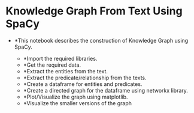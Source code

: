 # Knowledge Graph From Text Using SpaCy

- *This notebook describes the construction of Knowledge Graph using SpaCy.

  - *Import the required libraries.
  - *Get the required data.
  - *Extract the entities from the text.
  - *Extract the predicate/relationship from the texts.
  - *Create a dataframe for entities and predicates.
  - *Create a directed graph for the dataframe using networkx library.
  - *Plot/Visualize the graph using matplotlib.
  - *Visualize the smaller versions of the graph
